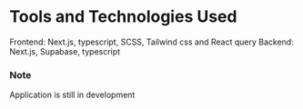 # Tools and Technologies Used
Frontend: Next.js, typescript, SCSS, Tailwind css and React query
Backend: Next.js, Supabase, typescript




### Note
Application is still in development
